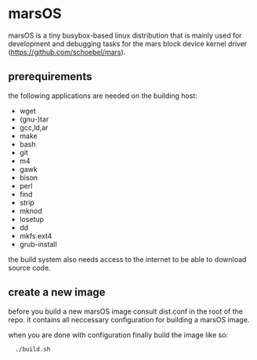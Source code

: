 # marsOS

marsOS is a tiny busybox-based linux distribution that is mainly used for development and debugging tasks
for the mars block device kernel driver (https://github.com/schoebel/mars).

## prerequirements

the following applications are needed on the building host:

  * wget
  * (gnu-)tar
  * gcc,ld,ar
  * make
  * bash
  * git
  * m4
  * gawk
  * bison
  * perl
  * find
  * strip
  * mknod
  * losetup
  * dd
  * mkfs.ext4
  * grub-install
  
  the build system also needs access to the internet to be able to download
  source code.
  
  ## create a new image
  
  before you build a new marsOS image consult dist.conf in the root of the repo.
  it contains all neccessary configuration for building a marsOS image.
  
  when you are done with configuration finally build the image like so:
  
      ./build.sh
